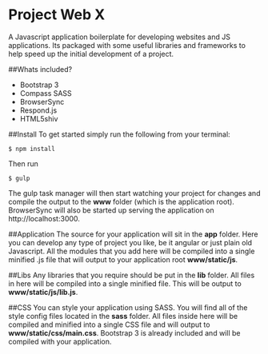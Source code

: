 # Project Web X
A Javascript application boilerplate for developing websites and JS applications. Its packaged with some useful libraries and frameworks to help speed up the initial development of a project.


##Whats included?
* Bootstrap 3
* Compass SASS
* BrowserSync
* Respond.js
* HTML5shiv

##Install
To get started simply run the following from your terminal:

	$ npm install

Then run

	$ gulp

The gulp task manager will then start watching your project for changes and compile the output to the **www** folder (which is the application root). BrowserSync will also be started up serving the application on http://localhost:3000.

##Application
The source for your application will sit in the **app** folder. Here you can develop any type of project you like, be it angular or just plain old Javascript. All the modules that you add here will be compiled into a single minified .js file that will output to your application root **www/static/js**.

##Libs
Any libraries that you require should be put in the **lib** folder. All files in here will be compiled into a single minified file. This will be output to **www/static/js/lib.js**.

##CSS
You can style your application using SASS. You will find all of the style config files located in the **sass** folder. All files inside here will be compiled and minified into a single CSS file and will output to **www/static/css/main.css**. Bootstrap 3 is already included and will be compiled with your application.
